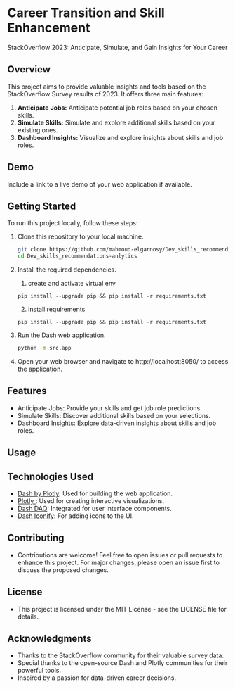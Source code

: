 # Career Transition and Skill Enhancement
StackOverflow 2023: Anticipate, Simulate, and Gain Insights for Your Career

## Overview

This project aims to provide valuable insights and tools based on the StackOverflow Survey results of 2023. It offers three main features:

1. **Anticipate Jobs:** Anticipate potential job roles based on your chosen skills.
2. **Simulate Skills:** Simulate and explore additional skills based on your existing ones.
3. **Dashboard Insights:** Visualize and explore insights about skills and job roles.


## Demo

Include a link to a live demo of your web application if available.

## Getting Started

To run this project locally, follow these steps:

1. Clone this repository to your local machine.

   ```bash
   git clone https://github.com/mahmoud-elgarnosy/Dev_skills_recommendations-anlytics.git
   cd Dev_skills_recommendations-anlytics

2. Install the required dependencies.

   1. create and activate virtual env

   ```
   pip install --upgrade pip && pip install -r requirements.txt
   ```

   2. install requirements
   ```
   pip install --upgrade pip && pip install -r requirements.txt
   
3. Run the Dash web application.
    ```bash
    python -m src.app
    ```
4. Open your web browser and navigate to http://localhost:8050/ to access the application.

## Features
- Anticipate Jobs: Provide your skills and get job role predictions.
- Simulate Skills: Discover additional skills based on your selections.
- Dashboard Insights: Explore data-driven insights about skills and job roles. 

## Usage

## Technologies Used
- [Dash by Plotly](https://dash.plotly.com/): Used for building the web application.
- [Plotly ](https://plotly.com/): Used for creating interactive visualizations.
- [Dash DAQ](https://dash.plotly.com/dash-daq): Integrated for user interface components.
- [Dash Iconify](https://icon-sets.iconify.design/?query=python): For adding icons to the UI.

## Contributing
- Contributions are welcome! Feel free to open issues or pull requests to enhance this project. For major changes, please open an issue first to discuss the proposed changes.

## License
- This project is licensed under the MIT License - see the LICENSE file for details.

## Acknowledgments
- Thanks to the StackOverflow community for their valuable survey data.
- Special thanks to the open-source Dash and Plotly communities for their powerful tools.
- Inspired by a passion for data-driven career decisions.